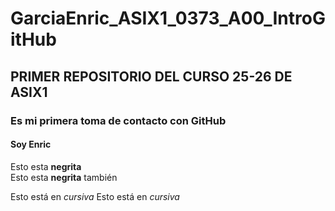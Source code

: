 # GarciaEnric_ASIX1_0373_A00_IntroGitHub
## PRIMER REPOSITORIO DEL CURSO 25-26 DE ASIX1
### Es mi primera toma de contacto con GitHub
#### Soy Enric  

Esto esta __negrita__  
Esto esta **negrita** también

Esto está en _cursiva_
Esto está en *cursiva*

